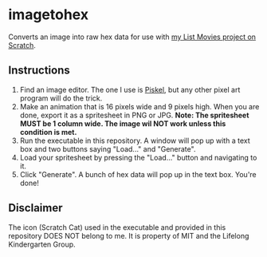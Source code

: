 # imagetohex
Converts an image into raw hex data for use with [my List Movies project on Scratch](https://scratch.mit.edu/projects/168707761/#player).
## Instructions
1. Find an image editor. The one I use is [Piskel](www.piskelapp.com), but any other pixel art program will do the trick.
2. Make an animation that is 16 pixels wide and 9 pixels high. When you are done, export it as a spritesheet in PNG or JPG. **Note: The spritesheet MUST be 1 column wide. The image wil NOT work unless this condition is met.**
3. Run the executable in this repository. A window will pop up with a text box and two buttons saying "Load..." and "Generate".
4. Load your spritesheet by pressing the "Load..." button and navigating to it.
5. Click "Generate". A bunch of hex data will pop up in the text box. You're done!
## Disclaimer
The icon (Scratch Cat) used in the executable and provided in this repository DOES NOT belong to me. It is property of MIT and the Lifelong Kindergarten Group.
